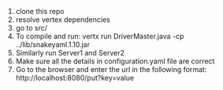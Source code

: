 1. clone this repo
2. resolve vertex dependencies
3. go to src/
4. To compile and run: vertx run DriverMaster.java -cp ../lib/snakeyaml.1.10.jar
5. Similarly run Server1 and Server2
6. Make sure all the details in configuration.yaml file are correct
7. Go to the browser and enter the url in the following format:
    http://localhost:8080/put?key=value
